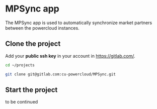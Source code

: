 # MPSync app

The MPSync app is used to automatically synchronize market partners between the powercloud instances.

## Clone the project

Add your **public ssh key** in your account in https://gitlab.com/.

```bash
cd ~/projects
```

```bash
git clone git@gitlab.com:cu-powercloud/MPSync.git
```

## Start the project

to be continued
